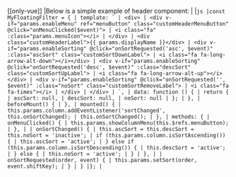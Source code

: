 [[only-vue]]
|Below is a simple example of header component:
|
|`` js |const MyFloatingFilter = { | template: ` | <div> | <div v-if="params.enableMenu" ref="menuButton" class="customHeaderMenuButton" @click="onMenuClicked($event)"> | <i class="fa" :class="params.menuIcon"></i> | </div> | <div class="customHeaderLabel">{{ params.displayName }}</div> | <div v-if="params.enableSorting" @click="onSortRequested('asc', $event)" :class="ascSort" class="customSortDownLabel"> | <i class="fa fa-long-arrow-alt-down"></i></div> | <div v-if="params.enableSorting" @click="onSortRequested('desc', $event)" :class="descSort" class="customSortUpLabel"> | <i class="fa fa-long-arrow-alt-up"></i></div> | <div v-if="params.enableSorting" @click="onSortRequested('', $event)" :class="noSort" class="customSortRemoveLabel"> | <i class="fa fa-times"></i> | </div> | </div> | `, | data: function () { | return { | ascSort: null, | descSort: null, | noSort: null | }; | }, | beforeMount() { | }, | mounted() { | this.params.column.addEventListener('sortChanged', this.onSortChanged); | this.onSortChanged(); | }, | methods: { | onMenuClicked() { | this.params.showColumnMenu(this.$refs.menuButton); | }, | | onSortChanged() { | this.ascSort = this.descSort = this.noSort = 'inactive'; | if (this.params.column.isSortAscending()) { | this.ascSort = 'active'; | } else if (this.params.column.isSortDescending()) { | this.descSort = 'active'; | } else { | this.noSort = 'active'; | } | }, | | onSortRequested(order, event) { | this.params.setSort(order, event.shiftKey); | } | } |}; | ``
